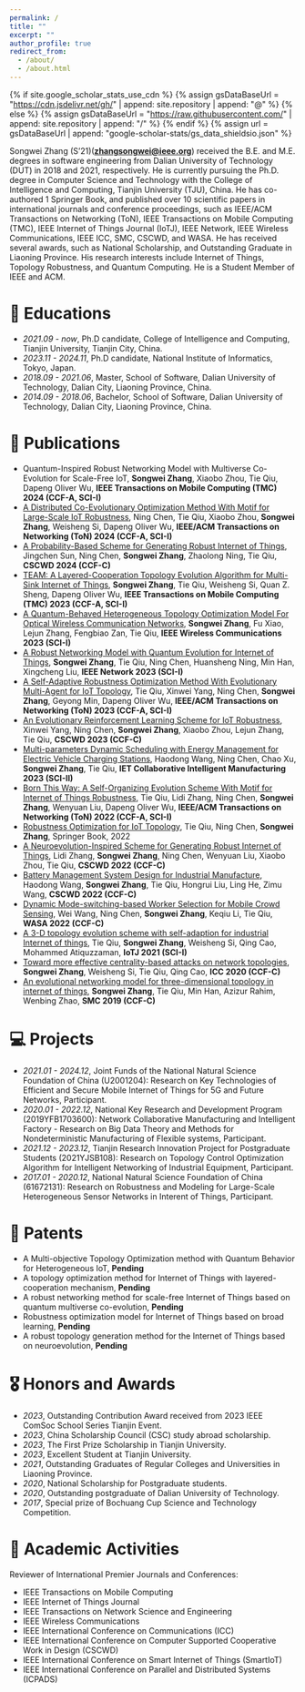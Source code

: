```yaml
---
permalink: /
title: ""
excerpt: ""
author_profile: true
redirect_from: 
  - /about/
  - /about.html
---
```


{% if site.google_scholar_stats_use_cdn %}
{% assign gsDataBaseUrl = "https://cdn.jsdelivr.net/gh/" | append: site.repository | append: "@" %}
{% else %}
{% assign gsDataBaseUrl = "https://raw.githubusercontent.com/" | append: site.repository | append: "/" %}
{% endif %}
{% assign url = gsDataBaseUrl | append: "google-scholar-stats/gs_data_shieldsio.json" %}

<span class='anchor' id='about-me'></span>

Songwei Zhang (S’21)(**zhangsongwei@ieee.org**) received the B.E. and M.E. degrees in software engineering from Dalian University of Technology (DUT) in 2018 and 2021, respectively. He is currently pursuing the Ph.D. degree in Computer Science and Technology with the College of Intelligence and Computing, Tianjin University (TJU), China. He has co-authored 1 Springer Book, and published over 10 scientific papers in international journals and conference proceedings, such as IEEE/ACM Transactions on Networking (ToN), IEEE Transactions on Mobile Computing (TMC), IEEE Internet of Things Journal (IoTJ), IEEE Network, IEEE Wireless Communications, IEEE ICC, SMC, CSCWD, and WASA. He has received several awards, such as National Scholarship, and Outstanding Graduate in Liaoning Province. His research interests include Internet of Things, Topology Robustness, and Quantum Computing. He is a Student Member of IEEE and ACM.

# 📖 Educations
- *2021.09 - now*, Ph.D candidate, College of Intelligence and Computing, Tianjin University, Tianjin City, China.
- *2023.11 - 2024.11*, Ph.D candidate, National Institute of Informatics, Tokyo, Japan.
- *2018.09 - 2021.06*, Master, School of Software, Dalian University of Technology, Dalian City, Liaoning Province, China.
- *2014.09 - 2018.06*, Bachelor, School of Software, Dalian University of Technology, Dalian City, Liaoning Province, China.

# 📝 Publications 
- Quantum-Inspired Robust Networking Model with Multiverse Co-Evolution for Scale-Free IoT, **Songwei Zhang**, Xiaobo Zhou, Tie Qiu, Dapeng Oliver Wu, **IEEE Transactions on Mobile Computing (TMC) 2024 (CCF-A, SCI-I)**
- [A Distributed Co-Evolutionary Optimization Method With Motif for Large-Scale IoT Robustness](https://ieeexplore.ieee.org/abstract/document/10557791), Ning Chen, Tie Qiu, Xiaobo Zhou, **Songwei Zhang**, Weisheng Si, Dapeng Oliver Wu, **IEEE/ACM Transactions on Networking (ToN) 2024 (CCF-A, SCI-I)**
- [A Probability-Based Scheme for Generating Robust Internet of Things](https://ieeexplore.ieee.org/abstract/document/10580081), Jingchen Sun, Ning Chen, **Songwei Zhang**, Zhaolong Ning, Tie Qiu, **CSCWD 2024 (CCF-C)**
- [TEAM: A Layered-Cooperation Topology Evolution Algorithm for Multi-Sink Internet of Things](https://ieeexplore.ieee.org/abstract/document/10143244), **Songwei Zhang**, Tie Qiu, Weisheng Si, Quan Z. Sheng, Dapeng Oliver Wu, **IEEE Transactions on Mobile Computing (TMC) 2023 (CCF-A, SCI-I)**
- [A Quantum-Behaved Heterogeneous Topology Optimization Model For Optical Wireless Communication Networks](https://ieeexplore.ieee.org/abstract/document/10325449), **Songwei Zhang**, Fu Xiao, Lejun Zhang, Fengbiao Zan, Tie Qiu, **IEEE Wireless Communications 2023 (SCI-I)**
- [A Robust Networking Model with Quantum Evolution for Internet of Things](https://ieeexplore.ieee.org/abstract/document/10138333), **Songwei Zhang**, Tie Qiu, Ning Chen, Huansheng Ning, Min Han, Xingcheng Liu, **IEEE Network 2023 (SCI-I)**
- [A Self-Adaptive Robustness Optimization Method With Evolutionary Multi-Agent for IoT Topology](https://ieeexplore.ieee.org/abstract/document/10285720), Tie Qiu, Xinwei Yang, Ning Chen, **Songwei Zhang**, Geyong Min, Dapeng Oliver Wu, **IEEE/ACM Transactions on Networking (ToN) 2023 (CCF-A, SCI-I)**
- [An Evolutionary Reinforcement Learning Scheme for IoT Robustness](https://ieeexplore.ieee.org/abstract/document/10152704), Xinwei Yang, Ning Chen, **Songwei Zhang**, Xiaobo Zhou, Lejun Zhang, Tie Qiu, **CSCWD 2023 (CCF-C)**
- [Multi-parameters Dynamic Scheduling with Energy Management for Electric Vehicle Charging Stations](https://doi.org/10.1049/cim2.12068), Haodong Wang, Ning Chen, Chao Xu, **Songwei Zhang**, Tie Qiu, **IET Collaborative Intelligent Manufacturing 2023 (SCI-II)**
- [Born This Way: A Self-Organizing Evolution Scheme With Motif for Internet of Things Robustness](https://ieeexplore.ieee.org/abstract/document/9790892), Tie Qiu, Lidi Zhang, Ning Chen, **Songwei Zhang**, Wenyuan Liu, Dapeng Oliver Wu, **IEEE/ACM Transactions on Networking (ToN) 2022 (CCF-A, SCI-I)**
- [Robustness Optimization for IoT Topology](https://link.springer.com/book/10.1007/978-981-16-9609-1?noAccess=true), Tie Qiu, Ning Chen, **Songwei Zhang**, Springer Book, 2022
- [A Neuroevolution-Inspired Scheme for Generating Robust Internet of Things](https://ieeexplore.ieee.org/abstract/document/9776271), Lidi Zhang, **Songwei Zhang**, Ning Chen, Wenyuan Liu, Xiaobo Zhou, Tie Qiu, **CSCWD 2022 (CCF-C)**
- [Battery Management System Design for Industrial Manufacture](https://ieeexplore.ieee.org/abstract/document/9776233), Haodong Wang, **Songwei Zhang**, Tie Qiu, Hongrui Liu, Ling He, Zimu Wang, **CSCWD 2022 (CCF-C)**
- [Dynamic Mode-switching-based Worker Selection for Mobile Crowd Sensing](https://link.springer.com/chapter/10.1007/978-3-031-19211-1_13), Wei Wang, Ning Chen, **Songwei Zhang**, Keqiu Li, Tie Qiu, **WASA 2022 (CCF-C)**
- [A 3-D topology evolution scheme with self-adaption for industrial Internet of things](https://ieeexplore.ieee.org/abstract/document/9060903), Tie Qiu, **Songwei Zhang**, Weisheng Si, Qing Cao, Mohammed Atiquzzaman, **IoTJ 2021 (SCI-I)**
- [Toward more effective centrality-based attacks on network topologies](https://ieeexplore.ieee.org/abstract/document/9148785), **Songwei Zhang**, Weisheng Si, Tie Qiu, Qing Cao, **ICC 2020 (CCF-C)**
- [An evolutional networking model for three-dimensional topology in internet of things](https://ieeexplore.ieee.org/abstract/document/8913966), **Songwei Zhang**, Tie Qiu, Min Han, Azizur Rahim, Wenbing Zhao, **SMC 2019 (CCF-C)**

# 💻 Projects
- *2021.01 - 2024.12*, Joint Funds of the National Natural Science Foundation of China (U2001204): Research on Key Technologies of Efficient and Secure Mobile Internet of Things for 5G and Future Networks, Participant.
- *2020.01 - 2022.12*, National Key Research and Development Program (2019YFB1703600): Network Collaborative Manufacturing and Intelligent Factory - Research on Big Data Theory and Methods for Nondeterministic Manufacturing of Flexible systems, Participant.
- *2021.12 - 2023.12*, Tianjin Research Innovation Project for Postgraduate Students (2021YJSB108): Research on Topology Control Optimization Algorithm for Intelligent Networking of Industrial Equipment, Participant.
- *2017.01 - 2020.12*, National Natural Science Foundation of China (61672131): Research on Robustness and Modeling for Large-Scale Heterogeneous Sensor Networks in Interent of Things, Participant.

# 💬 Patents
- A Multi-objective Topology Optimization method with Quantum Behavior for Heterogeneous IoT, **Pending**
- A topology optimization method for Internet of Things with layered-cooperation mechanism, **Pending**
- A robust networking method for scale-free Internet of Things based on quantum multiverse co-evolution, **Pending**
- Robustness optimization model for Internet of Things based on broad learning, **Pending**
- A robust topology generation method for the Internet of Things based on neuroevolution, **Pending**

# 🎖 Honors and Awards
- *2023*, Outstanding Contribution Award received from 2023 IEEE ComSoc School Series Tianjin Event.
- *2023*, China Scholarship Council (CSC) study abroad scholarship.
- *2023*, The First Prize Scholarship in Tianjin University.
- *2023*, Excellent Student at Tianjin University.
- *2021*, Outstanding Graduates of Regular Colleges and Universities in Liaoning Province. 
- *2020*, National Scholarship for Postgraduate students.  
- *2020*, Outstanding postgraduate of Dalian University of Technology. 
- *2017*, Special prize of Bochuang Cup Science and Technology Competition.

# 📖 Academic Activities
Reviewer of International Premier Journals and Conferences:
- IEEE Transactions on Mobile Computing
- IEEE Internet of Things Journal
- IEEE Transactions on Network Science and Engineering
- IEEE Wireless Communications
- IEEE International Conference on Communications (ICC)
- IEEE International Conference on Computer Supported Cooperative Work in Design (CSCWD)
- IEEE International Conference on Smart Internet of Things (SmartIoT)
- IEEE International Conference on Parallel and Distributed Systems (ICPADS)
